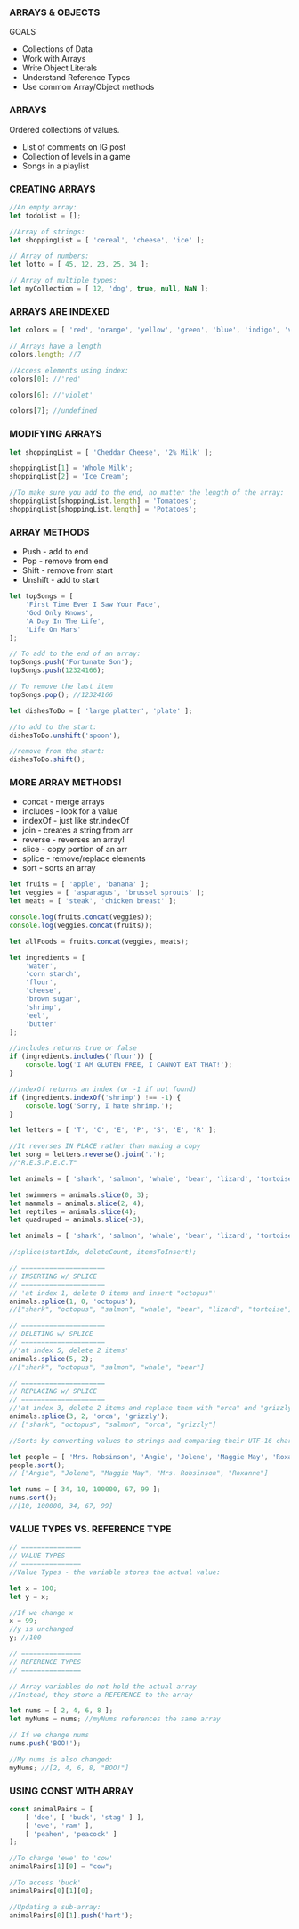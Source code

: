 ### ARRAYS & OBJECTS 
GOALS
- Collections of Data
- Work with Arrays
- Write Object Literals
- Understand Reference Types
- Use common Array/Object methods

 
### ARRAYS
Ordered collections of values.
- List of comments on IG post
- Collection of levels in a game
- Songs in a playlist

### CREATING ARRAYS
```js
//An empty array:
let todoList = [];

//Array of strings:
let shoppingList = [ 'cereal', 'cheese', 'ice' ];

// Array of numbers:
let lotto = [ 45, 12, 23, 25, 34 ];

// Array of multiple types:
let myCollection = [ 12, 'dog', true, null, NaN ];
```

### ARRAYS ARE INDEXED
```js
let colors = [ 'red', 'orange', 'yellow', 'green', 'blue', 'indigo', 'violet' ];

// Arrays have a length
colors.length; //7

//Access elements using index:
colors[0]; //'red'

colors[6]; //'violet'

colors[7]; //undefined
```
### MODIFYING ARRAYS
```js
let shoppingList = [ 'Cheddar Cheese', '2% Milk' ];

shoppingList[1] = 'Whole Milk';
shoppingList[2] = 'Ice Cream';

//To make sure you add to the end, no matter the length of the array:
shoppingList[shoppingList.length] = 'Tomatoes';
shoppingList[shoppingList.length] = 'Potatoes';
```

### ARRAY METHODS
- Push - add to end
- Pop - remove from end
- Shift - remove from start
- Unshift - add to start

```js
let topSongs = [
	'First Time Ever I Saw Your Face',
	'God Only Knows',
	'A Day In The Life',
	'Life On Mars'
];

// To add to the end of an array:
topSongs.push('Fortunate Son');
topSongs.push(12324166);

// To remove the last item
topSongs.pop(); //12324166
```
```js
let dishesToDo = [ 'large platter', 'plate' ];

//to add to the start:
dishesToDo.unshift('spoon');

//remove from the start:
dishesToDo.shift();
```

### MORE ARRAY METHODS!
- concat - merge arrays
- includes - look for a value
- indexOf - just like str.indexOf
- join - creates a string from arr
- reverse - reverses an array!
- slice - copy portion of an arr
- splice - remove/replace elements
- sort - sorts an array

```js
let fruits = [ 'apple', 'banana' ];
let veggies = [ 'asparagus', 'brussel sprouts' ];
let meats = [ 'steak', 'chicken breast' ];

console.log(fruits.concat(veggies));
console.log(veggies.concat(fruits));

let allFoods = fruits.concat(veggies, meats);
```

```js
let ingredients = [
	'water',
	'corn starch',
	'flour',
	'cheese',
	'brown sugar',
	'shrimp',
	'eel',
	'butter'
];

//includes returns true or false
if (ingredients.includes('flour')) {
	console.log('I AM GLUTEN FREE, I CANNOT EAT THAT!');
}

//indexOf returns an index (or -1 if not found)
if (ingredients.indexOf('shrimp') !== -1) {
	console.log('Sorry, I hate shrimp.');
}
```

```js
let letters = [ 'T', 'C', 'E', 'P', 'S', 'E', 'R' ];

//It reverses IN PLACE rather than making a copy
let song = letters.reverse().join('.');
//"R.E.S.P.E.C.T"
```

```js
let animals = [ 'shark', 'salmon', 'whale', 'bear', 'lizard', 'tortoise' ];

let swimmers = animals.slice(0, 3);
let mammals = animals.slice(2, 4);
let reptiles = animals.slice(4);
let quadruped = animals.slice(-3);
```

```js
let animals = [ 'shark', 'salmon', 'whale', 'bear', 'lizard', 'tortoise' ];

//splice(startIdx, deleteCount, itemsToInsert);

// =====================
// INSERTING w/ SPLICE
// =====================
// 'at index 1, delete 0 items and insert "octopus"'
animals.splice(1, 0, 'octopus');
//["shark", "octopus", "salmon", "whale", "bear", "lizard", "tortoise"]

// =====================
// DELETING w/ SPLICE
// =====================
//'at index 5, delete 2 items'
animals.splice(5, 2);
//["shark", "octopus", "salmon", "whale", "bear"]

// =====================
// REPLACING w/ SPLICE
// =====================
//'at index 3, delete 2 items and replace them with "orca" and "grizzly"'
animals.splice(3, 2, 'orca', 'grizzly');
// ["shark", "octopus", "salmon", "orca", "grizzly"]
```

```js
//Sorts by converting values to strings and comparing their UTF-16 character codes.

let people = [ 'Mrs. Robsinson', 'Angie', 'Jolene', 'Maggie May', 'Roxanne' ];
people.sort();
// ["Angie", "Jolene", "Maggie May", "Mrs. Robsinson", "Roxanne"]

let nums = [ 34, 10, 100000, 67, 99 ];
nums.sort();
//[10, 100000, 34, 67, 99]
```

### VALUE TYPES VS. REFERENCE TYPE

```js
// ===============
// VALUE TYPES
// ===============
//Value Types - the variable stores the actual value:

let x = 100;
let y = x;

//If we change x
x = 99;
//y is unchanged
y; //100

// ===============
// REFERENCE TYPES
// ===============

// Array variables do not hold the actual array
//Instead, they store a REFERENCE to the array

let nums = [ 2, 4, 6, 8 ];
let myNums = nums; //myNums references the same array

// If we change nums
nums.push('BOO!');

//My nums is also changed:
myNums; //[2, 4, 6, 8, "BOO!"]
```

### USING CONST WITH ARRAY
```js
const animalPairs = [
	[ 'doe', [ 'buck', 'stag' ] ],
	[ 'ewe', 'ram' ],
	[ 'peahen', 'peacock' ]
];

//To change 'ewe' to 'cow'
animalPairs[1][0] = "cow";

//To access 'buck'
animalPairs[0][1][0];

//Updating a sub-array:
animalPairs[0][1].push('hart');
```